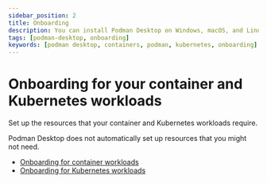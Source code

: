 ```yaml
---
sidebar_position: 2
title: Onboarding
description: You can install Podman Desktop on Windows, macOS, and Linux.
tags: [podman-desktop, onboarding]
keywords: [podman desktop, containers, podman, kubernetes, onboarding]
---
```


# Onboarding for your container and Kubernetes workloads

Set up the resources that your container and Kubernetes workloads require.

Podman Desktop does not automatically set up resources that you might not need.

- [Onboarding for container workloads](/docs/onboarding/containers)
- [Onboarding for Kubernetes workloads](/docs/onboarding/kubernetes)
